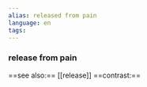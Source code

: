 ```yaml
---
alias: released from pain
language: en
tags: 
---
```

### release from pain
==see also:== [[release]]
==contrast:== 
